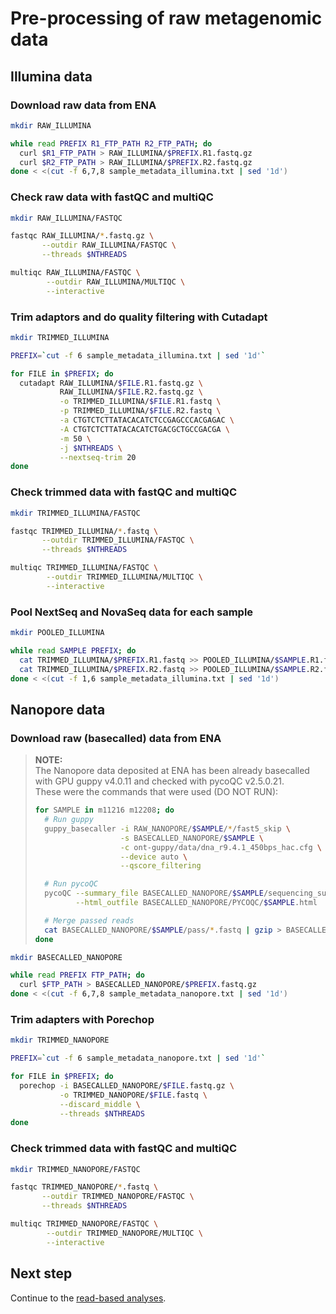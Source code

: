 # Pre-processing of raw metagenomic data

## Illumina data

### Download raw data from ENA

```bash
mkdir RAW_ILLUMINA

while read PREFIX R1_FTP_PATH R2_FTP_PATH; do
  curl $R1_FTP_PATH > RAW_ILLUMINA/$PREFIX.R1.fastq.gz
  curl $R2_FTP_PATH > RAW_ILLUMINA/$PREFIX.R2.fastq.gz
done < <(cut -f 6,7,8 sample_metadata_illumina.txt | sed '1d')
```

### Check raw data with fastQC and multiQC

```bash
mkdir RAW_ILLUMINA/FASTQC

fastqc RAW_ILLUMINA/*.fastq.gz \
       --outdir RAW_ILLUMINA/FASTQC \
       --threads $NTHREADS

multiqc RAW_ILLUMINA/FASTQC \
        --outdir RAW_ILLUMINA/MULTIQC \
        --interactive
```

### Trim adaptors and do quality filtering with Cutadapt

```bash
mkdir TRIMMED_ILLUMINA

PREFIX=`cut -f 6 sample_metadata_illumina.txt | sed '1d'`

for FILE in $PREFIX; do
  cutadapt RAW_ILLUMINA/$FILE.R1.fastq.gz \
           RAW_ILLUMINA/$FILE.R2.fastq.gz \
           -o TRIMMED_ILLUMINA/$FILE.R1.fastq \
           -p TRIMMED_ILLUMINA/$FILE.R2.fastq \
           -a CTGTCTCTTATACACATCTCCGAGCCCACGAGAC \
           -A CTGTCTCTTATACACATCTGACGCTGCCGACGA \
           -m 50 \
           -j $NTHREADS \
           --nextseq-trim 20
done
```

### Check trimmed data with fastQC and multiQC

```bash
mkdir TRIMMED_ILLUMINA/FASTQC

fastqc TRIMMED_ILLUMINA/*.fastq \
       --outdir TRIMMED_ILLUMINA/FASTQC \
       --threads $NTHREADS

multiqc TRIMMED_ILLUMINA/FASTQC \
        --outdir TRIMMED_ILLUMINA/MULTIQC \
        --interactive
```

### Pool NextSeq and NovaSeq data for each sample

```bash
mkdir POOLED_ILLUMINA

while read SAMPLE PREFIX; do
  cat TRIMMED_ILLUMINA/$PREFIX.R1.fastq >> POOLED_ILLUMINA/$SAMPLE.R1.fastq
  cat TRIMMED_ILLUMINA/$PREFIX.R2.fastq >> POOLED_ILLUMINA/$SAMPLE.R2.fastq
done < <(cut -f 1,6 sample_metadata_illumina.txt | sed '1d')
```

## Nanopore data

### Download raw (basecalled) data from ENA

> **NOTE:**  
> The Nanopore data deposited at ENA has been already basecalled with GPU guppy v4.0.11 and checked with pycoQC v2.5.0.21.  
> These were the commands that were used (DO NOT RUN):
>
>```bash
> for SAMPLE in m11216 m12208; do
>   # Run guppy
>   guppy_basecaller -i RAW_NANOPORE/$SAMPLE/*/fast5_skip \
>                    -s BASECALLED_NANOPORE/$SAMPLE \
>                    -c ont-guppy/data/dna_r9.4.1_450bps_hac.cfg \
>                    --device auto \
>                    --qscore_filtering
>
>   # Run pycoQC
>   pycoQC --summary_file BASECALLED_NANOPORE/$SAMPLE/sequencing_summary.txt \
>          --html_outfile BASECALLED_NANOPORE/PYCOQC/$SAMPLE.html
>
>   # Merge passed reads
>   cat BASECALLED_NANOPORE/$SAMPLE/pass/*.fastq | gzip > BASECALLED_NANOPORE/$SAMPLE.fastq.gz
> done
>```


```bash
mkdir BASECALLED_NANOPORE

while read PREFIX FTP_PATH; do
  curl $FTP_PATH > BASECALLED_NANOPORE/$PREFIX.fastq.gz
done < <(cut -f 6,7,8 sample_metadata_nanopore.txt | sed '1d')
```

### Trim adapters with Porechop

```bash
mkdir TRIMMED_NANOPORE

PREFIX=`cut -f 6 sample_metadata_nanopore.txt | sed '1d'`

for FILE in $PREFIX; do
  porechop -i BASECALLED_NANOPORE/$FILE.fastq.gz \
           -o TRIMMED_NANOPORE/$FILE.fastq \
           --discard_middle \
           --threads $NTHREADS
done
```

### Check trimmed data with fastQC and multiQC

```bash
mkdir TRIMMED_NANOPORE/FASTQC

fastqc TRIMMED_NANOPORE/*.fastq \
       --outdir TRIMMED_NANOPORE/FASTQC \
       --threads $NTHREADS

multiqc TRIMMED_NANOPORE/FASTQC \
        --outdir TRIMMED_NANOPORE/MULTIQC \
        --interactive
```

## Next step

Continue to the [read-based analyses](https://github.com/ArcticMicrobialEcology/Kilpisjarvi-MAGs/blob/master/02-read-based.md).
